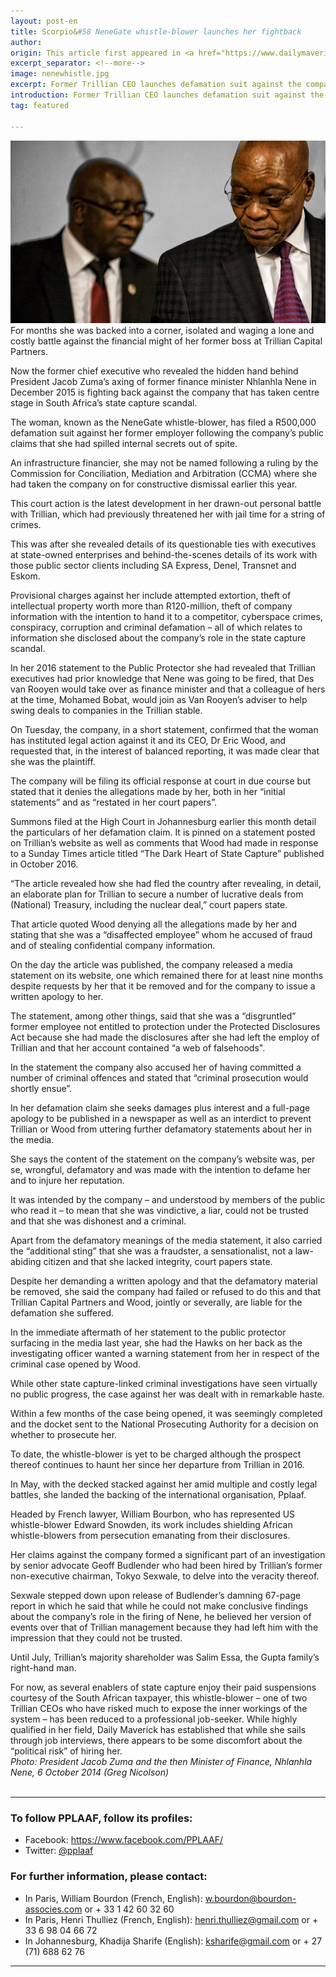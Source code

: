 ```yaml
---
layout: post-en
title: Scorpio&#58 NeneGate whistle-blower launches her fightback
author:
origin: This article first appeared in <a href="https://www.dailymaverick.co.za/article/2017-10-03-scorpio-nenegate-whistle-blower-launches-her-fightback/#.WdTYAmiCzIV" target="_blank">the Daily Maverick</a>
excerpt_separator: <!--more-->
image: nenewhistle.jpg
excerpt: Former Trillian CEO launches defamation suit against the company over damaging statements branding her as a vindictive criminal following her state capture disclosures. By Jessica Bezuidenhout for SCORPIO.
introduction: Former Trillian CEO launches defamation suit against the company over damaging statements branding her as a vindictive criminal following her state capture disclosures. By Jessica Bezuidenhout for SCORPIO.
tag: featured

---
```



 <img class="img-responsive img-post center-block" src="/img/posts/nenewhistle.jpg" title="Photo: President Jacob Zuma and the then Minister of Finance, Nhlanhla Nene, 6 October 2014 (Greg Nicolson)"> 

<br>
For months she was backed into a corner, isolated and waging a lone and costly battle against the financial might of her former boss at Trillian Capital Partners.

Now the former chief executive who revealed the hidden hand behind President Jacob Zuma’s axing of former finance minister Nhlanhla Nene in December 2015 is fighting back against the company that has taken centre stage in South Africa’s state capture scandal.

The woman, known as the NeneGate whistle-blower, has filed a R500,000 defamation suit against her former employer following the company’s public claims that she had spilled internal secrets out of spite.

An infrastructure financier, she may not be named following a ruling by the Commission for Conciliation, Mediation and Arbitration (CCMA) where she had taken the company on for constructive dismissal earlier this year.

This court action is the latest development in her drawn-out personal battle with Trillian, which had previously threatened her with jail time for a string of crimes.

This was after she revealed details of its questionable ties with executives at state-owned enterprises and behind-the-scenes details of its work with those public sector clients including SA Express, Denel, Transnet and Eskom.

Provisional charges against her include attempted extortion, theft of intellectual property worth more than R120-million, theft of company information with the intention to hand it to a competitor, cyberspace crimes, conspiracy, corruption and criminal defamation – all of which relates to information she disclosed about the company’s role in the state capture scandal.

In her 2016 statement to the Public Protector she had revealed that Trillian executives had prior knowledge that Nene was going to be fired, that Des van Rooyen would take over as finance minister and that a colleague of hers at the time, Mohamed Bobat, would join as Van Rooyen’s adviser to help swing deals to companies in the Trillian stable.

On Tuesday, the company, in a short statement, confirmed that the woman has instituted legal action against it and its CEO, Dr Eric Wood, and requested that, in the interest of balanced reporting, it was made clear that she was the plaintiff.

The company will be filing its official response at court in due course but stated that it denies the allegations made by her, both in her “initial statements” and as “restated in her court papers”.

Summons filed at the High Court in Johannesburg earlier this month detail the particulars of her defamation claim. It is pinned on a statement posted on Trillian’s website as well as comments that Wood had made in response to a Sunday Times article titled “The Dark Heart of State Capture” published in October 2016.

“The article revealed how she had fled the country after revealing, in detail, an elaborate plan for Trillian to secure a number of lucrative deals from (National) Treasury, including the nuclear deal,” court papers state.

That article quoted Wood denying all the allegations made by her and stating that she was a “disaffected employee” whom he accused of fraud and of stealing confidential company information.

On the day the article was published, the company released a media statement on its website, one which remained there for at least nine months despite requests by her that it be removed and for the company to issue a written apology to her.

The statement, among other things, said that she was a “disgruntled” former employee not entitled to protection under the Protected Disclosures Act because she had made the disclosures after she had left the employ of Trillian and that her account contained “a web of falsehoods".

In the statement the company also accused her of having committed a number of criminal offences and stated that “criminal prosecution would shortly ensue”.

In her defamation claim she seeks damages plus interest and a full-page apology to be published in a newspaper as well as an interdict to prevent Trillian or Wood from uttering further defamatory statements about her in the media.

She says the content of the statement on the company’s website was, per se, wrongful, defamatory and was made with the intention to defame her and to injure her reputation.

It was intended by the company – and understood by members of the public who read it – to mean that she was vindictive, a liar, could not be trusted and that she was dishonest and a criminal.

Apart from the defamatory meanings of the media statement, it also carried the “additional sting” that she was a fraudster, a sensationalist, not a law-abiding citizen and that she lacked integrity, court papers state.

Despite her demanding a written apology and that the defamatory material be removed, she said the company had failed or refused to do this and that Trillian Capital Partners and Wood, jointly or severally, are liable for the defamation she suffered.

In the immediate aftermath of her statement to the public protector surfacing in the media last year, she had the Hawks on her back as the investigating officer wanted a warning statement from her in respect of the criminal case opened by Wood.

While other state capture-linked criminal investigations have seen virtually no public progress, the case against her was dealt with in remarkable haste.

Within a few months of the case being opened, it was seemingly completed and the docket sent to the National Prosecuting Authority for a decision on whether to prosecute her.

To date, the whistle-blower is yet to be charged although the prospect thereof continues to haunt her since her departure from Trillian in 2016.

In May, with the decked stacked against her amid multiple and costly legal battles, she landed the backing of the international organisation, Pplaaf.

Headed by French lawyer, William Bourbon, who has represented US whistle-blower Edward Snowden, its work includes shielding African whistle-blowers from persecution emanating from their disclosures.

Her claims against the company formed a significant part of an investigation by senior advocate Geoff Budlender who had been hired by Trillian’s former non-executive chairman, Tokyo Sexwale, to delve into the veracity thereof.

Sexwale stepped down upon release of Budlender’s damning 67-page report in which he said that while he could not make conclusive findings about the company’s role in the firing of Nene, he believed her version of events over that of Trillian management because they had left him with the impression that they could not be trusted.

Until July, Trillian’s majority shareholder was Salim Essa, the Gupta family’s right-hand man.

For now, as several enablers of state capture enjoy their paid suspensions courtesy of the South African taxpayer, this whistle-blower – one of two Trillian CEOs who have risked much to expose the inner workings of the system – has been reduced to a professional job-seeker. While highly qualified in her field, Daily Maverick has established that while she sails through job interviews, there appears to be some discomfort about the “political risk” of hiring her. 
<br>
_Photo: President Jacob Zuma and the then Minister of Finance, Nhlanhla Nene, 6 October 2014 (Greg Nicolson)_
<br>
<br>

----------------------

### To follow PPLAAF, follow its profiles:
- Facebook: <https://www.facebook.com/PPLAAF/>
- Twitter: [@pplaaf](https://twitter.com/pplaaf)

### For further information, please contact:
- In Paris, William Bourdon (French, English): [w.bourdon@bourdon-associes.com](mailto:w.bourdon@bourdon-associes.com) or + 33 1 42 60 32 60
- In Paris, Henri Thulliez (French, English): [henri.thulliez@gmail.com](mailto:henri.thulliez@gmail.com) or + 33 6 98 04 66 72
- In Johannesburg, Khadija Sharife (English): [ksharife@gmail.com](mailto:ksharife@gmail.com) or + 27 (71) 688 62 76 




-----
